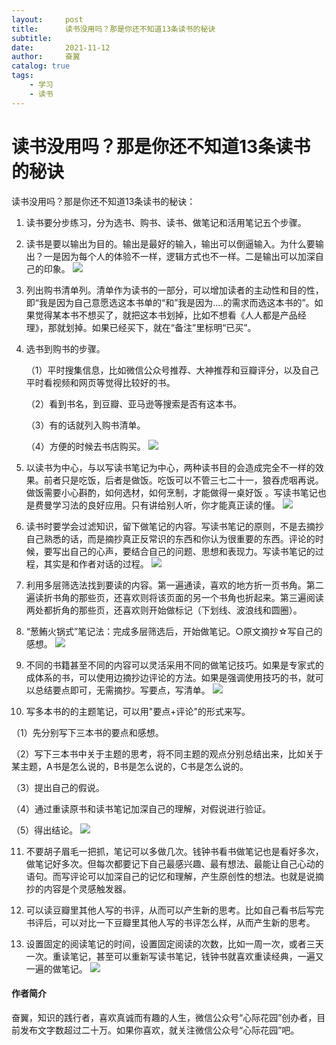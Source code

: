 ```yaml
---
layout:     post
title:      读书没用吗？那是你还不知道13条读书的秘诀
subtitle:   
date:       2021-11-12
author:     奋翼
catalog: true
tags:
    - 学习
    - 读书
---
```


# 读书没用吗？那是你还不知道13条读书的秘诀

读书没用吗？那是你还不知道13条读书的秘诀：

1. 读书要分步练习，分为选书、购书、读书、做笔记和活用笔记五个步骤。

2. 读书是要以输出为目的。输出是最好的输入，输出可以倒逼输入。为什么要输出？一是因为每个人的体验不一样，逻辑方式也不一样。二是输出可以加深自己的印象。
![](https://upload-images.jianshu.io/upload_images/64046-367f1db428031544.jpg?imageMogr2/auto-orient/strip%7CimageView2/2/w/1240)


3. 列出购书清单列。清单作为读书的一部分，可以增加读者的主动性和目的性，即“我是因为自己意愿选这本书单的“和”我是因为....的需求而选这本书的”。如果觉得某本书不想买了，就把这本书划掉，比如不想看《人人都是产品经理》，那就划掉。如果已经买下，就在“备注”里标明“已买”。

4. 选书到购书的步骤。

   （1）平时搜集信息，比如微信公众号推荐、大神推荐和豆瓣评分，以及自己平时看视频和网页等觉得比较好的书。

   （2）看到书名，到豆瓣、亚马逊等搜索是否有这本书。

   （3）有的话就列入购书清单。

   （4）方便的时候去书店购买。
![](https://upload-images.jianshu.io/upload_images/64046-06079b8c1be28def.jpg?imageMogr2/auto-orient/strip%7CimageView2/2/w/1240)

5. 以读书为中心，与以写读书笔记为中心，两种读书目的会造成完全不一样的效果。前者只是吃饭，后者是做饭。吃饭可以不管三七二十一，狼吞虎咽再说。做饭需要小心斟酌，如何选材，如何烹制，才能做得一桌好饭 。写读书笔记也是费曼学习法的良好应用。只有讲给别人听，你才能真正读的懂。
![](https://upload-images.jianshu.io/upload_images/64046-e9e0042506c6f783.jpg?imageMogr2/auto-orient/strip%7CimageView2/2/w/1240)

6. 读书时要学会过滤知识，留下做笔记的内容。写读书笔记的原则，不是去摘抄自己熟悉的话，而是摘抄真正反常识的东西和你认为很重要的东西。评论的时候，要写出自己的心声，要结合自己的问题、思想和表现力。写读书笔记的过程，其实是和作者对话的过程。
![](https://upload-images.jianshu.io/upload_images/64046-977518301d94babf.jpg?imageMogr2/auto-orient/strip%7CimageView2/2/w/1240)

7. 利用多层筛选法找到要读的内容。第一遍通读，喜欢的地方折一页书角。第二遍读折书角的那些页，还喜欢则将该页面的另一个书角也折起来。第三遍阅读两处都折角的那些页，还喜欢则开始做标记（下划线、波浪线和圆圈）。

8. “葱鲔火锅式”笔记法：完成多层筛选后，开始做笔记。○原文摘抄☆写自己的感想。
![](https://upload-images.jianshu.io/upload_images/64046-669e3abb46c7d51a.jpg?imageMogr2/auto-orient/strip%7CimageView2/2/w/1240)

9. 不同的书籍甚至不同的内容可以灵活采用不同的做笔记技巧。如果是专家式的成体系的书，可以使用边摘抄边评论的方法。如果是强调使用技巧的书，就可以总结要点即可，无需摘抄。写要点，写清单。
![](https://upload-images.jianshu.io/upload_images/64046-4f9c357345fe3cb6.jpg?imageMogr2/auto-orient/strip%7CimageView2/2/w/1240)

10. 写多本书的的主题笔记，可以用"要点+评论"的形式来写。

   （1）先分别写下三本书的要点和感想。

   （2）写下三本书中关于主题的思考，将不同主题的观点分别总结出来，比如关于某主题，A书是怎么说的，B书是怎么说的，C书是怎么说的。

   （3）提出自己的假说。

   （4）通过重读原书和读书笔记加深自己的理解，对假说进行验证。

   （5）得出结论。
![](https://upload-images.jianshu.io/upload_images/64046-bca18f48a3c2489b.jpg?imageMogr2/auto-orient/strip%7CimageView2/2/w/1240)

11. 不要胡子眉毛一把抓，笔记可以多做几次。钱钟书看书做笔记也是看好多次，做笔记好多次。但每次都要记下自己最感兴趣、最有想法、最能让自己心动的语句。而写评论可以加深自己的记忆和理解，产生原创性的想法。也就是说摘抄的内容是个灵感触发器。

12. 可以读豆瓣里其他人写的书评，从而可以产生新的思考。比如自己看书后写完书评后，可以对比一下豆瓣里其他人写的书评怎么样，从而产生新的思考。

13. 设置固定的阅读笔记的时间，设置固定阅读的次数，比如一周一次，或者三天一次。重读笔记，甚至可以重新写读书笔记，钱钟书就喜欢重读经典，一遍又一遍的做笔记。
![](https://upload-images.jianshu.io/upload_images/64046-3b81887c31921e33.jpg?imageMogr2/auto-orient/strip%7CimageView2/2/w/1240)

#### 作者简介
奋翼，知识的践行者，喜欢真诚而有趣的人生，微信公众号“心际花园”创办者，目前发布文字数超过二十万。如果你喜欢，就关注微信公众号“心际花园”吧。



